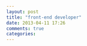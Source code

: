 ```yaml
---
layout: post
title: "front-end developer"
date: 2013-04-11 17:26
comments: true
categories: 
---
```


